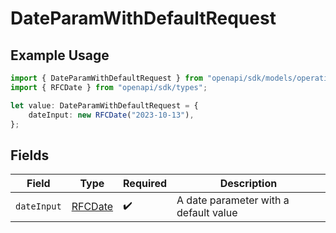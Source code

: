 # DateParamWithDefaultRequest

## Example Usage

```typescript
import { DateParamWithDefaultRequest } from "openapi/sdk/models/operations";
import { RFCDate } from "openapi/sdk/types";

let value: DateParamWithDefaultRequest = {
    dateInput: new RFCDate("2023-10-13"),
};
```

## Fields

| Field                                 | Type                                  | Required                              | Description                           |
| ------------------------------------- | ------------------------------------- | ------------------------------------- | ------------------------------------- |
| `dateInput`                           | [RFCDate](../../../types/rfcdate.md)  | :heavy_check_mark:                    | A date parameter with a default value |